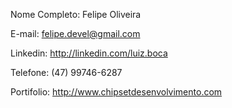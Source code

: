 Nome Completo: Felipe Oliveira

E-mail: felipe.devel@gmail.com

Linkedin: http://linkedin.com/luiz.boca

Telefone: (47) 99746-6287

Portifolio: http://www.chipsetdesenvolvimento.com
